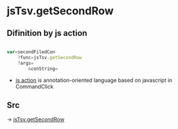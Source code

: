 # jsTsv.getSecondRow

## Difinition by js action

```js.js

var=secondFiledCon
	?func=jsTsv.getSecondRow
	?args=
		&conString=
```

- [js action]() is annotation-oriented language based on javascript in CommandClick

## Src

-> [jsTsv.getSecondRow](https://github.com/puutaro/CommandClick/blob/master/app/src/main/java/com/puutaro/commandclick/fragment_lib/terminal_fragment/js_interface/tsv/JsTsv.kt#L82)


